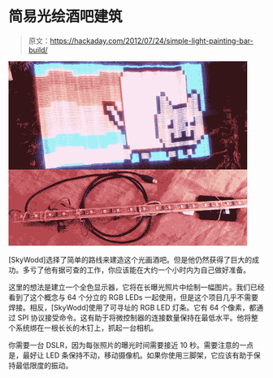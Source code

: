 # 简易光绘酒吧建筑

> 原文：<https://hackaday.com/2012/07/24/simple-light-painting-bar-build/>

![](img/26f06cbdedc6dacc2a7bb5b1aff853b3.png "rgb-strip-light-painting")

[SkyWodd]选择了简单的路线来建造这个光画酒吧。但是他仍然获得了巨大的成功。多亏了他有据可查的工作，你应该能在大约一个小时内为自己做好准备。

这里的想法是建立一个全色显示器，它将在长曝光照片中绘制一幅图片。我们已经看到了这个概念与 64 个分立的 RGB LEDs 一起使用，但是这个项目几乎不需要焊接。相反，[SkyWodd]使用了可寻址的 RGB LED 灯条。它有 64 个像素，都通过 SPI 协议接受命令。这有助于将微控制器的连接数量保持在最低水平。他将整个系统绑在一根长长的木钉上，抓起一台相机。

你需要一台 DSLR，因为每张照片的曝光时间需要接近 10 秒。需要注意的一点是，最好让 LED 条保持不动，移动摄像机。如果你使用三脚架，它应该有助于保持最低限度的振动。
